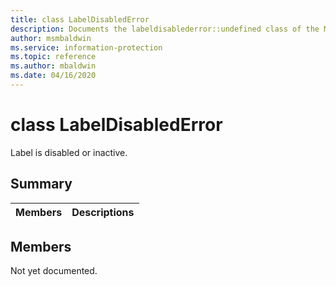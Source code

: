 ```yaml
---
title: class LabelDisabledError 
description: Documents the labeldisablederror::undefined class of the Microsoft Information Protection (MIP) SDK.
author: msmbaldwin
ms.service: information-protection
ms.topic: reference
ms.author: mbaldwin
ms.date: 04/16/2020
---
```


# class LabelDisabledError 
Label is disabled or inactive.
  
## Summary
 Members                        | Descriptions                                
--------------------------------|---------------------------------------------
  
## Members
Not yet documented.
